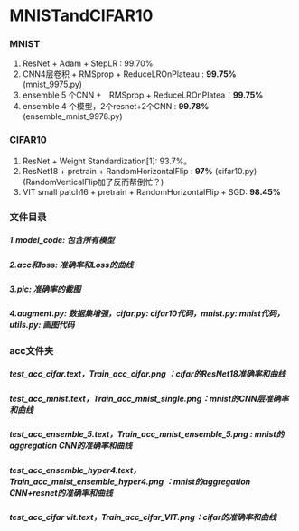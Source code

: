 # MNISTandCIFAR10
### MNIST
1. ResNet + Adam + StepLR : 99.70% 
2. CNN4层卷积 + RMSprop + ReduceLROnPlateau : **99.75%**  (mnist_9975.py)
3. ensemble 5 个CNN +　RMSprop + ReduceLROnPlatea：**99.75%**
4. ensemble 4 个模型，2个resnet+2个CNN : **99.78%**(ensemble_mnist_9978.py)
### CIFAR10
1. ResNet + Weight Standardization[1]: 93.7%。
2. ResNet18 + pretrain + RandomHorizontalFlip : **97%** (cifar10.py) (RandomVerticalFlip加了反而帮倒忙？)
3. VIT small patch16 + pretrain + RandomHorizontalFlip + SGD: **98.45%**
### 文件目录
##### 1.model_code: 包含所有模型
##### 2.acc和loss: 准确率和Loss的曲线
##### 3.pic: 准确率的截图
##### 4.augment.py: 数据集增强，cifar.py: cifar10代码，mnist.py: mnist代码，utils.py: 画图代码

### acc文件夹
##### test_acc_cifar.text，Train_acc_cifar.png ：cifar的ResNet18准确率和曲线
##### test_acc_mnist.text，Train_acc_mnist_single.png：mnist的CNN层准确率和曲线
##### test_acc_ensemble_5.text，Train_acc_mnist_ensemble_5.png : mnist的aggregation CNN的准确率和曲线
##### test_acc_ensemble_hyper4.text，Train_acc_mnist_ensemble_hyper4.png ：mnist的aggregation CNN+resnet的准确率和曲线
##### test_acc_cifar vit.text，Train_acc_cifar_VIT.png：cifar的准确率和曲线
